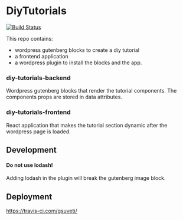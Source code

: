 # DiyTutorials

[![Build Status](https://travis-ci.com/gsuveti/diy-tutorials.svg?branch=master)](https://travis-ci.com/gsuveti/diy-tutorials)

This repo contains:
- wordpress gutenberg blocks to create a diy tutorial
- a frontend application
- a wordpress plugin to install the blocks and the app.


### diy-tutorials-backend
Wordpress gutenberg blocks that render the tutorial components. The components props are stored in data attributes.

### diy-tutorials-frontend
React application that makes the tutorial section dynamic after the wordpress page is loaded.


## Development

#### Do not use lodash!
Adding lodash in the plugin will break the gutenberg image block. 

## Deployment

https://travis-ci.com/gsuveti/
